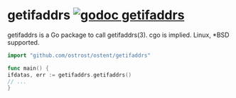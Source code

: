 getifaddrs [![godoc getifaddrs](https://godoc.org/github.com/ostrost/ostent/getifaddrs?status.svg)](https://godoc.org/github.com/ostrost/ostent/getifaddrs)
==========

getifaddrs is a Go package to call getifaddrs(3). cgo is implied. Linux, *BSD supported.

```go
import "github.com/ostrost/ostent/getifaddrs"

func main() {
ifdatas, err := getifaddrs.getifaddrs()
// ...
}
